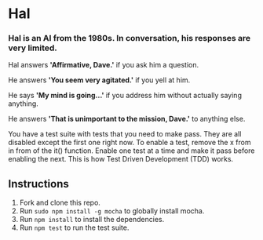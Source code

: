 # Hal

### Hal is an AI from the 1980s. In conversation, his responses are very limited.

Hal answers **'Affirmative, Dave.'** if you ask him a question.

He answers **'You seem very agitated.'** if you yell at him.

He says **'My mind is going...'** if you address him without actually saying anything.

He answers **'That is unimportant to the mission, Dave.'** to anything else.

You have a test suite with tests that you need to make pass. They are all disabled except the first one right now. To enable a test, remove the x from in from of the it() function. Enable one test at a time and make it pass before enabling the next. This is how Test Driven Development (TDD) works.

## Instructions
1. Fork and clone this repo.
1. Run `sudo npm install -g mocha` to globally install mocha.
1. Run `npm install` to install the dependencies.
1. Run `npm test` to run the test suite.
